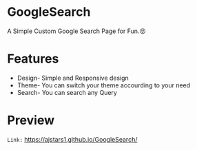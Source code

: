 # GoogleSearch
A Simple Custom Google Search Page for Fun.😝
# Features
* Design- Simple and Responsive design
* Theme- You can switch your theme accourding to your need
* Search- You can search any Query
# Preview
```Link:``` https://ajstars1.github.io/GoogleSearch/
